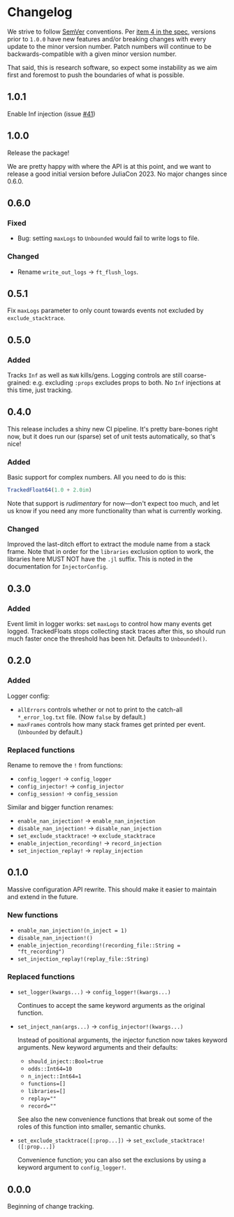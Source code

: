 # Changelog

We strive to follow [SemVer](https://semver.org/) conventions. Per [item 4 in the spec](https://semver.org/#semantic-versioning-specification-semver), versions prior to `1.0.0` have new features and/or breaking changes with every update to the minor version number. Patch numbers will continue to be backwards-compatible with a given minor version number.

That said, this is research software, so expect some instability as we aim first and foremost to push the boundaries of what is possible.

## 1.0.1

Enable Inf injection (issue [#41](https://github.com/utahplt/TrackedFloats.jl/issues/41))

## 1.0.0

Release the package!

We are pretty happy with where the API is at this point, and we want to release a good initial version before JuliaCon 2023. No major changes since 0.6.0.

## 0.6.0

### Fixed

 - Bug: setting `maxLogs` to `Unbounded` would fail to write logs to file.

### Changed

 - Rename `write_out_logs` → `ft_flush_logs`.

## 0.5.1

Fix `maxLogs` parameter to only count towards events not excluded by `exclude_stacktrace`.

## 0.5.0

### Added

Tracks `Inf` as well as `NaN` kills/gens. Logging controls are still coarse-grained: e.g. excluding `:props` excludes props to both. No `Inf` injections at this time, just tracking.

## 0.4.0

This release includes a shiny new CI pipeline. It's pretty bare-bones right now, but it does run our (sparse) set of unit tests automatically, so that's nice!

### Added

Basic support for complex numbers. All you need to do is this:

```julia
TrackedFloat64(1.0 + 2.0im)
```

Note that support is *rudimentary* for now—don't expect too much, and let us know if you need any more functionality than what is currently working.

### Changed

Improved the last-ditch effort to extract the module name from a stack frame. Note that in order for the `libraries` exclusion option to work, the libraries here MUST NOT have the `.jl` suffix. This is noted in the documentation for `InjectorConfig`.

## 0.3.0

### Added

Event limit in logger works: set `maxLogs` to control how many events get logged. TrackedFloats stops collecting stack traces after this, so should run much faster once the threshold has been hit. Defaults to `Unbounded()`.

## 0.2.0

### Added

Logger config:

 - `allErrors` controls whether or not to print to the catch-all `*_error_log.txt` file. (Now `false` by default.)
 - `maxFrames` controls how many stack frames get printed per event. (`Unbounded` by default.)

### Replaced functions

Rename to remove the `!` from functions:

 - `config_logger!` → `config_logger`
 - `config_injector!` → `config_injector`
 - `config_session!` → `config_session`

Similar and bigger function renames:

 - `enable_nan_injection!` → `enable_nan_injection`
 - `disable_nan_injection!` → `disable_nan_injection`
 - `set_exclude_stacktrace!` → `exclude_stacktrace`
 - `enable_injection_recording!` → `record_injection`
 - `set_injection_replay!` → `replay_injection`

## 0.1.0

Massive configuration API rewrite. This should make it easier to maintain and extend in the future.

### New functions

 - `enable_nan_injection!(n_inject = 1)`
 - `disable_nan_injection!()`
 - `enable_injection_recording!(recording_file::String = "ft_recording")`
 - `set_injection_replay!(replay_file::String)`

### Replaced functions

 - `set_logger(kwargs...)` → `config_logger!(kwargs...)`

   Continues to accept the same keyword arguments as the original function.

 - `set_inject_nan(args...)` → `config_injector!(kwargs...)`

   Instead of positional arguments, the injector function now takes keyword arguments. New keyword arguments and their defaults:
   
    + `should_inject::Bool=true`
    + `odds::Int64=10`
    + `n_inject::Int64=1`
    + `functions=[]`
    + `libraries=[]`
    + `replay=""`
    + `record=""`

   See also the new convenience functions that break out some of the roles of this function into smaller, semantic chunks.

 - `set_exclude_stacktrace([:prop...])` → `set_exclude_stacktrace!([:prop...])`

   Convenience function; you can also set the exclusions by using a keyword argument to `config_logger!`.

## 0.0.0

Beginning of change tracking.
